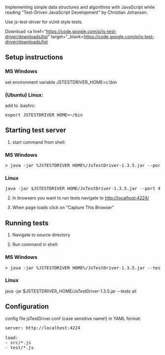 Implementing simple data structures and algorithms with JavaScript while reading "Test-Driven JavaScript Development" by Christian Johansen.

Use js-test-driver for xUnit style tests.

Download <a href="https://code.google.com/p/js-test-driver/downloads/list" target="_blank>https://code.google.com/p/js-test-driver/downloads/list</a>

## Setup instructions

### MS Windows

set environment variable JSTESTDRIVER_HOME=c:\bin

### (Ubuntu) Linux:

add to .bashrc:

<pre>export JSTESTDRIVER_HOME=~/bin</pre>

## Starting test server

1) start command from shell:

### MS Windows

<pre>
> java -jar %JSTESTDRIVER_HOME%/JsTestDriver-1.3.5.jar --port 4224
</pre>

### Linux
<pre>java -jar $JSTESTDRIVER_HOME/JsTestDriver-1.3.5.jar --port 4224</pre>

2) In browsers you want to run tests navigate to <a href="http://localhost:4224/">http://localhost:4224/</a>

3) When page loads click on "Capture This Browser"

## Running tests
1) Navigate to source directory

2) Run command in shell:

### MS Windows

<pre>
> java -jar %JSTESTDRIVER_HOME%/JsTestDriver-1.3.5.jar --tests all
</pre>

### Linux
java -jar $JSTESTDRIVER_HOME/JsTestDriver-1.3.5.jar --tests all


## Configuration
config file jsTestDriver.conf (case sensitive name!) in YAML format:

<pre>
server: http://localhost:4224

load:
- src/*.js
- test/*.js
</pre>